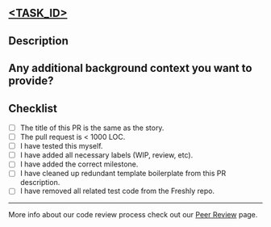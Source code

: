 ## [<TASK_ID>](https://domain/browse/<TASK_ID>)


## Description


## Any additional background context you want to provide?


## Checklist
- [ ] The title of this PR is the same as the story.
- [ ] The pull request is < 1000 LOC.
- [ ] I have tested this myself.
- [ ] I have added all necessary labels (WIP, review, etc).
- [ ] I have added the correct milestone.
- [ ] I have cleaned up redundant template boilerplate from this PR description.
- [ ] I have removed all related test code from the Freshly repo.

---
More info about our code review process check out our [Peer Review](https://engineering.freshlyhq.com/project_management/peer_review.html) page.